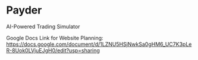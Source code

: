 # Payder
 AI-Powered Trading Simulator

Google Docs Link for Website Planning: https://docs.google.com/document/d/1LZNU5HSjNwkSa0gHM6_UC7K3pLeR-8Uok0LVjuEJgH0/edit?usp=sharing